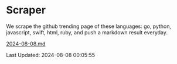 # Scraper

We scrape the github trending page of these languages: go, python, javascript, swift, html, ruby, and push a markdown result everyday.

[2024-08-08.md](https://github.com/henson/Scraper/blob/master/2024-08-08.md)

Last Updated: 2024-08-08 00:05:55